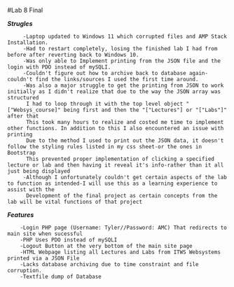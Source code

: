 #Lab 8 Final

***Strugles***

         -Laptop updated to Windows 11 which corrupted files and AMP Stack Installation.
         -Had to restart completely, losing the finished lab I had from before after reverting back to Windows 10.
         -Was only able to Implement printing from the JSON file and the login with PDO instead of mySQLI.
         -Couldn't figure out how to archive back to database again-couldn't find the links/sources I used the first time around.
         -Was also a major struggle to get the printing from JSON to work initially as I didn't realize that due to the way the JSON array was structured
          I had to loop through it with the top level object "["Websys_course]" being first and then the "["Lectures"] or "["Labs"]" after that
          This took many hours to realize and costed me time to implement other functions. In addition to this I also encountered an issue with printing
          Due to the method I used to print out the JSON data, it doesn't follow the styling rules listed in my css sheet-or the ones in Bootstrap
          This prevented proper implementation of clicking a specified lecture or lab and then having it reveal it's info-rather than it all just being displayed
         -Although I unfortunately couldn't get certain aspects of the lab to function as intended-I will use this as a learning experience to assist with the
          Development of the final project as certain concepts from the lab will be vital functions of that project
          


***Features***

        -Login PHP page (Username: Tyler//Password: AMC) That redirects to main site when sucessful
        -PHP Uses PDO instead of mySQLI
        -Logout Button at the very bottom of the main site page
        -HTML Webpage listing all Lectures and Labs from ITWS Websystems printed via a JSON File
        -Lacks database archiving due to time constraint and file corruption.
        -Textfile dump of Database
